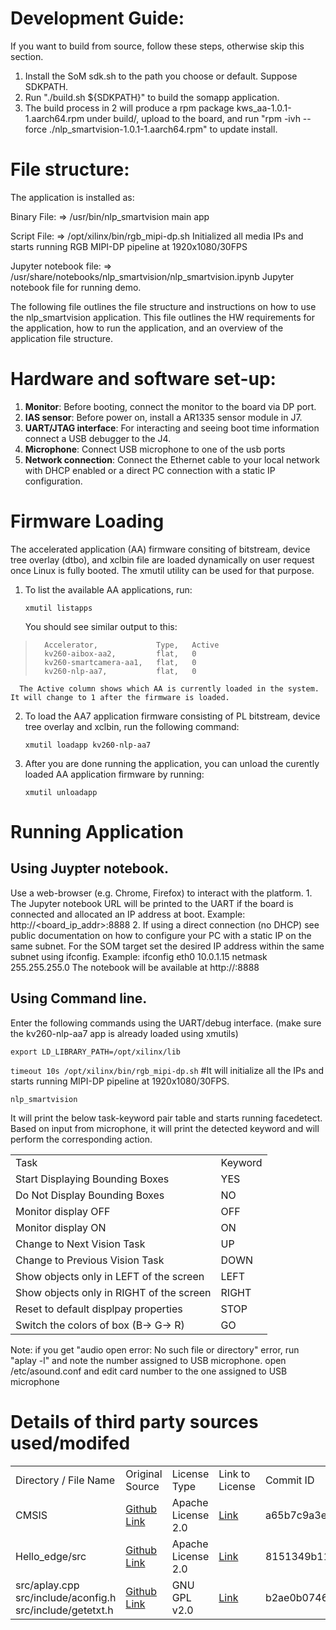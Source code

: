 # Development Guide:
  
   If you want to build from source, follow these steps, otherwise skip this section.
   
   1) Install the SoM sdk.sh to the path you choose or default. Suppose SDKPATH.
   2) Run "./build.sh ${SDKPATH}" to build the somapp application.
   3) The build process in 2 will produce a rpm package kws_aa-1.0.1-1.aarch64.rpm under build/, upload to the board,
      and run "rpm -ivh --force ./nlp_smartvision-1.0.1-1.aarch64.rpm" to update install.
 
 # File structure:
 
 The application is installed as:
 
 Binary File: => /usr/bin/nlp_smartvision         main app

 Script File: => /opt/xilinx/bin/rgb_mipi-dp.sh        Initialized all media IPs and starts running RGB MIPI-DP pipeline at 1920x1080/30FPS
        
 Jupyter notebook file: => /usr/share/notebooks/nlp_smartvision/nlp_smartvision.ipynb              Jupyter notebook file for running demo.

The following file outlines the file structure and instructions on how to use
the nlp_smartvision application. This file outlines the HW requirements for the application,
how to run the application, and an overview of the application file structure. 

# Hardware and software set-up:
1. **Monitor**:
    Before booting, connect the monitor to the board via DP port.
2. **IAS sensor**:
    Before power on, install a AR1335 sensor module in J7.
3. **UART/JTAG interface**:
    For interacting and seeing boot time information connect a USB debugger to the J4.
4. **Microphone**: Connect USB microphone to one of the usb ports
5. **Network connection**:
    Connect the Ethernet cable to your local network with DHCP enabled or a direct PC connection
    with a static IP configuration.
       
# Firmware Loading
    
The accelerated application (AA) firmware consiting of bitstream, device tree overlay (dtbo), and xclbin
file are loaded dynamically on user request once Linux is fully booted. The xmutil utility can be used
for that purpose.

  1. To list the available AA applications, run:

      `xmutil listapps`

      You should see similar output to this:

>       Accelerator,             Type,   Active
>       kv260-aibox-aa2,         flat,   0
>       kv260-smartcamera-aa1,   flat,   0
>       kv260-nlp-aa7,           flat,   0

      The Active column shows which AA is currently loaded in the system. It will change to 1 after the firmware is loaded.

  2. To load the AA7 application firmware consisting of PL bitstream, device tree overlay and xclbin,
    run the following command:
    
      `xmutil loadapp kv260-nlp-aa7`

  3. After you are done running the application, you can unload the curently loaded AA application
    firmware by running:

        `xmutil unloadapp`


# Running Application
    
## Using Juypter notebook.
  Use a web-browser (e.g. Chrome, Firefox) to interact with the platform.
    1. The Jupyter notebook URL will be printed to the UART if the board is connected and allocated an IP address at boot. 
        Example: http://<board_ip_addr>:8888
    2. If using a direct connection (no DHCP) see public documentation on how to configure your PC with a static IP on the same subnet. 
        For the SOM target set the desired IP address within the same subnet using ifconfig.
        Example: ifconfig eth0 10.0.1.15 netmask 255.255.255.0
        The notebook will be available at http://<your defined IP addr>:8888
       
## Using Command line.
  Enter the following commands using the UART/debug interface. (make sure the kv260-nlp-aa7 app is already loaded using xmutils)
  
  `export LD_LIBRARY_PATH=/opt/xilinx/lib`
  
   
  `timeout 10s /opt/xilinx/bin/rgb_mipi-dp.sh`       #It will initialize all the IPs and starts running MIPI-DP pipeline at 1920x1080/30FPS.
  
  `nlp_smartvision`
  
  It will print the below task-keyword pair table and starts running facedetect. 
  Based on input from microphone, it will print the detected keyword and will perform the corresponding action.

| | |  
| - | - |
| Task | Keyword
| Start Displaying Bounding Boxes | YES
| Do Not Display Bounding Boxes | NO
| Monitor display OFF | OFF 
| Monitor display ON | ON
| Change to Next Vision Task | UP
| Change to Previous Vision Task | DOWN
| Show objects only in LEFT of the screen | LEFT
| Show objects only in RIGHT of the screen | RIGHT
| Reset to default displpay properties | STOP
| Switch the colors of box (B-> G-> R) | GO
  
            
  Note: if you get "audio open error: No such file or directory" error, run "aplay -l" and note the number assigned to USB microphone. open /etc/asound.conf and edit card number to the one assigned to USB microphone
  
  
# Details of third party sources used/modifed
| | | | | |
| - | - | - | - | - |
|Directory / File Name | Original Source | License Type | Link to License | Commit ID |
| CMSIS | [Github Link](https://github.com/ARM-software/CMSIS_5) | Apache License 2.0 | [Link](https://github.com/ARM-software/CMSIS_5/blob/develop/LICENSE.txt) | a65b7c9a3e6502127fdb80eb288d8cbdf251a6f4 |
| Hello_edge/src | [Github Link](https://github.com/ARM-software/ML-KWS-for-MCU) | Apache License 2.0 | [Link](https://github.com/ARM-software/ML-KWS-for-MCU/blob/master/LICENSE) | 8151349b110f4d1c194c085fcc5b3535bdf7ce4a |
| src/aplay.cpp <br> src/include/aconfig.h <br> src/include/getetxt.h | [Github Link](https://github.com/alsa-project/alsa-utils) | GNU GPL v2.0 | [Link](https://github.com/alsa-project/alsa-utils/blob/master/COPYING) | b2ae0b074669f976c53a52bcd0129227321f88c9 |
